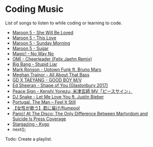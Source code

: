 # Coding Music
List of songs to listen to while coding or learning to code.

- [Maroon 5 - She Will Be Loved](https://www.youtube.com/watch?v=EC4Vlo_Jl0Q)
- [Maroon 5 - This Love](https://www.youtube.com/watch?v=jC9LZmL4R8Q)
- [Maroon 5 - Sunday Morning](https://www.youtube.com/watch?v=G8nJ-KAiBeo)
- [Maroon 5 - Sugar](https://www.youtube.com/watch?v=09R8_2nJtjg)
- [Magic! - No Way No](https://www.youtube.com/watch?v=HdobynnfKQE)
- [OMI - Cheerleader (Felix Jaehn Remix)](https://www.youtube.com/watch?v=jGflUbPQfW8)
- [Big Bang - Stupid Liar](https://www.youtube.com/watch?v=Xu2fTunbeu0)
- [Mark Ronson - Uptown Funk ft. Bruno Mars](https://youtu.be/OPf0YbXqDm0)
- [Meghan Trainor - All About That Bass](https://youtu.be/7PCkvCPvDXk)
- [GD X TAEYANG - GOOD BOY M/V](https://youtu.be/1ZRb1we80kM)
- [Ed Sheeran - Shape of You (Glastonbury 2017)](https://youtu.be/alGsD_ZmxTE)
- [Peace Sign - Kenshi Yonezu; 米津玄師 MV「ピースサイン」](https://youtu.be/9aJVr5tTTWk)
- [DJ Snake - Let Me Love You ft. Justin Bieber](https://youtu.be/euCqAq6BRa4)
- [Portugal. The Man – Feel It Still](https://youtu.be/jTNpUhGGOuI)
- [【女性が歌う】君に届け/flumpool](https://www.youtube.com/watch?v=Iw6kfUHESw8)
- [Panic! At The Disco: The Only Difference Between Martyrdom and Suicide Is Press Coverage](https://youtu.be/flKd80xRazk)
- [Stargazing - Kygo](https://www.youtube.com/watch?v=7Le36EZ8aWs)
- next();

Todo: Create a playlist.
